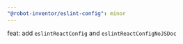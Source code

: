 ```yaml
---
"@robot-inventor/eslint-config": minor
---
```


feat: add `eslintReactConfig` and `eslintReactConfigNoJSDoc`
